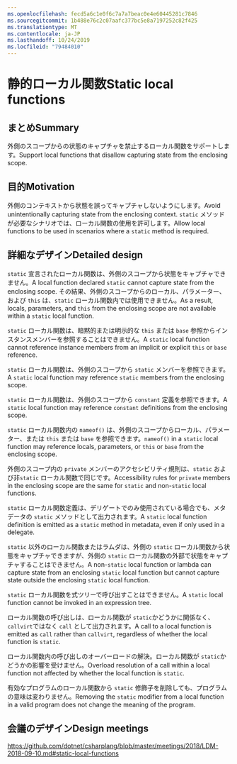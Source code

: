 ```yaml
---
ms.openlocfilehash: fecd5a6c1e0f6c7a7a7beac0e4e60445281c7846
ms.sourcegitcommit: 1b488e76c2c07aafc377bc5e8a7197252c82f425
ms.translationtype: MT
ms.contentlocale: ja-JP
ms.lasthandoff: 10/24/2019
ms.locfileid: "79484010"
---
```

# <a name="static-local-functions"></a><span data-ttu-id="51081-101">静的ローカル関数</span><span class="sxs-lookup"><span data-stu-id="51081-101">Static local functions</span></span>

## <a name="summary"></a><span data-ttu-id="51081-102">まとめ</span><span class="sxs-lookup"><span data-stu-id="51081-102">Summary</span></span>

<span data-ttu-id="51081-103">外側のスコープからの状態のキャプチャを禁止するローカル関数をサポートします。</span><span class="sxs-lookup"><span data-stu-id="51081-103">Support local functions that disallow capturing state from the enclosing scope.</span></span>

## <a name="motivation"></a><span data-ttu-id="51081-104">目的</span><span class="sxs-lookup"><span data-stu-id="51081-104">Motivation</span></span>

<span data-ttu-id="51081-105">外側のコンテキストから状態を誤ってキャプチャしないようにします。</span><span class="sxs-lookup"><span data-stu-id="51081-105">Avoid unintentionally capturing state from the enclosing context.</span></span>
<span data-ttu-id="51081-106">`static` メソッドが必要なシナリオでは、ローカル関数の使用を許可します。</span><span class="sxs-lookup"><span data-stu-id="51081-106">Allow local functions to be used in scenarios where a `static` method is required.</span></span>

## <a name="detailed-design"></a><span data-ttu-id="51081-107">詳細なデザイン</span><span class="sxs-lookup"><span data-stu-id="51081-107">Detailed design</span></span>

<span data-ttu-id="51081-108">`static` 宣言されたローカル関数は、外側のスコープから状態をキャプチャできません。</span><span class="sxs-lookup"><span data-stu-id="51081-108">A local function declared `static` cannot capture state from the enclosing scope.</span></span>
<span data-ttu-id="51081-109">その結果、外側のスコープからのローカル、パラメーター、および `this` は、`static` ローカル関数内では使用できません。</span><span class="sxs-lookup"><span data-stu-id="51081-109">As a result, locals, parameters, and `this` from the enclosing scope are not available within a `static` local function.</span></span>

<span data-ttu-id="51081-110">`static` ローカル関数は、暗黙的または明示的な `this` または `base` 参照からインスタンスメンバーを参照することはできません。</span><span class="sxs-lookup"><span data-stu-id="51081-110">A `static` local function cannot reference instance members from an implicit or explicit `this` or `base` reference.</span></span>

<span data-ttu-id="51081-111">`static` ローカル関数は、外側のスコープから `static` メンバーを参照できます。</span><span class="sxs-lookup"><span data-stu-id="51081-111">A `static` local function may reference `static` members from the enclosing scope.</span></span>

<span data-ttu-id="51081-112">`static` ローカル関数は、外側のスコープから `constant` 定義を参照できます。</span><span class="sxs-lookup"><span data-stu-id="51081-112">A `static` local function may reference `constant` definitions from the enclosing scope.</span></span>

<span data-ttu-id="51081-113">`static` ローカル関数内の `nameof()` は、外側のスコープからローカル、パラメーター、または `this` または `base` を参照できます。</span><span class="sxs-lookup"><span data-stu-id="51081-113">`nameof()` in a `static` local function may reference locals, parameters, or `this` or `base` from the enclosing scope.</span></span>

<span data-ttu-id="51081-114">外側のスコープ内の `private` メンバーのアクセシビリティ規則は、`static` および非`static` ローカル関数で同じです。</span><span class="sxs-lookup"><span data-stu-id="51081-114">Accessibility rules for `private` members in the enclosing scope are the same for `static` and non-`static` local functions.</span></span>

<span data-ttu-id="51081-115">`static` ローカル関数定義は、デリゲートでのみ使用されている場合でも、メタデータの `static` メソッドとして出力されます。</span><span class="sxs-lookup"><span data-stu-id="51081-115">A `static` local function definition is emitted as a `static` method in metadata, even if only used in a delegate.</span></span>

<span data-ttu-id="51081-116">`static` 以外のローカル関数またはラムダは、外側の `static` ローカル関数から状態をキャプチャできますが、外側の `static` ローカル関数の外部で状態をキャプチャすることはできません。</span><span class="sxs-lookup"><span data-stu-id="51081-116">A non-`static` local function or lambda can capture state from an enclosing `static` local function but cannot capture state outside the enclosing `static` local function.</span></span>

<span data-ttu-id="51081-117">`static` ローカル関数を式ツリーで呼び出すことはできません。</span><span class="sxs-lookup"><span data-stu-id="51081-117">A `static` local function cannot be invoked in an expression tree.</span></span>

<span data-ttu-id="51081-118">ローカル関数の呼び出しは、ローカル関数が `static`かどうかに関係なく、`callvirt`ではなく `call` として出力されます。</span><span class="sxs-lookup"><span data-stu-id="51081-118">A call to a local function is emitted as `call` rather than `callvirt`, regardless of whether the local function is `static`.</span></span>

<span data-ttu-id="51081-119">ローカル関数内の呼び出しのオーバーロードの解決。ローカル関数が `static`かどうかの影響を受けません。</span><span class="sxs-lookup"><span data-stu-id="51081-119">Overload resolution of a call within a local function not affected by whether the local function is `static`.</span></span>

<span data-ttu-id="51081-120">有効なプログラムのローカル関数から `static` 修飾子を削除しても、プログラムの意味は変わりません。</span><span class="sxs-lookup"><span data-stu-id="51081-120">Removing the `static` modifier from a local function in a valid program does not change the meaning of the program.</span></span>

## <a name="design-meetings"></a><span data-ttu-id="51081-121">会議のデザイン</span><span class="sxs-lookup"><span data-stu-id="51081-121">Design meetings</span></span>

https://github.com/dotnet/csharplang/blob/master/meetings/2018/LDM-2018-09-10.md#static-local-functions

